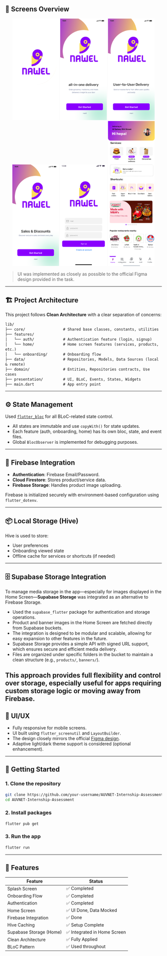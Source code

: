 

## 📱 Screens Overview

<p align="center">
  <img src="assets/images/splash screen.png" width="150" alt="Splash"/>
  <img src="assets/images/Onboarding screen 1.png" width="150" alt="Onboarding 1"/>
  <img src="assets/images/Onboarding screen 2.png" width="150" alt="Onboarding 2"/>
  <img src="assets/images/Onboarding screen 3.png" width="150" alt="Onboarding 3"/>
  <img src="assets/images/Sign up.png" width="150" alt="Sign Up"/>
  <img src="assets/images/Home Screen.png" width="150" alt="Home Screen"/>
</p>

> UI was implemented as closely as possible to the official Figma design provided in the task.

---

## 🏗️ Project Architecture

This project follows **Clean Architecture** with a clear separation of concerns:

```
lib/
├── core/                 # Shared base classes, constants, utilities
├── features/
│   └── auth/             # Authentication feature (login, signup)
│   └── home/             # Home screen features (services, products, etc.)
│   └── onboarding/       # Onboarding flow
├── data/                 # Repositories, Models, Data Sources (local & remote)
├── domain/               # Entities, Repositories contracts, Use cases
├── presentation/         # UI, BLoC, Events, States, Widgets
├── main.dart             # App entry point
```

---

## ⚙️ State Management

Used [`flutter_bloc`](https://pub.dev/packages/flutter_bloc) for all BLoC-related state control.

- All states are immutable and use `copyWith()` for state updates.
- Each feature (auth, onboarding, home) has its own bloc, state, and event files.
- Global `BlocObserver` is implemented for debugging purposes.

---

## 🔐 Firebase Integration

- **Authentication**: Firebase Email/Password.
- **Cloud Firestore**: Stores product/service data.
- **Firebase Storage**: Handles product image uploading.

Firebase is initialized securely with environment-based configuration using `flutter_dotenv`.

---

## 📦 Local Storage (Hive)

Hive is used to store:
- User preferences
- Onboarding viewed state
- Offline cache for services or shortcuts (if needed)

---
## 🗄️ Supabase Storage Integration

To manage media storage in the app—especially for images displayed in the Home Screen—**Supabase Storage** was integrated as an alternative to Firebase Storage.

- Used the `supabase_flutter` package for authentication and storage operations.
- Product and banner images in the Home Screen are fetched directly from Supabase buckets.
- The integration is designed to be modular and scalable, allowing for easy expansion to other features in the future.
- Supabase Storage provides a simple API with signed URL support, which ensures secure and efficient media delivery.
- Files are organized under specific folders in the bucket to maintain a clean structure (e.g., `products/`, `banners/`).

This approach provides full flexibility and control over storage, especially useful for apps requiring custom storage logic or moving away from Firebase.
---

## 🎨 UI/UX

- Fully responsive for mobile screens.
- UI built using `flutter_screenutil` and `LayoutBuilder`.
- The design closely mirrors the official [Figma design](https://www.figma.com/community/file/1516187112598079359/flutter-internship-task).
- Adaptive light/dark theme support is considered (optional enhancement).

---

## 🚀 Getting Started

### 1. Clone the repository

```bash
git clone https://github.com/your-username/AUVNET-Internship-Assessment.git
cd AUVNET-Internship-Assessment
```

### 2. Install packages

```bash
flutter pub get
```


### 3. Run the app

```bash
flutter run
```

---

## 📁 Features

| Feature               | Status         |
|------------------------|----------------|
| Splash Screen          | ✅ Completed    |
| Onboarding Flow        | ✅ Completed    |
| Authentication         | ✅ Completed    |
| Home Screen            | ✅ UI Done, Data Mocked |
| Firebase Integration   | ✅ Done         |
| Hive Caching           | ✅ Setup Complete |
| Supabase Storage (Home) | ✅ Integrated in Home Screen |
| Clean Architecture     | ✅ Fully Applied |
| BLoC Pattern           | ✅ Used throughout |




